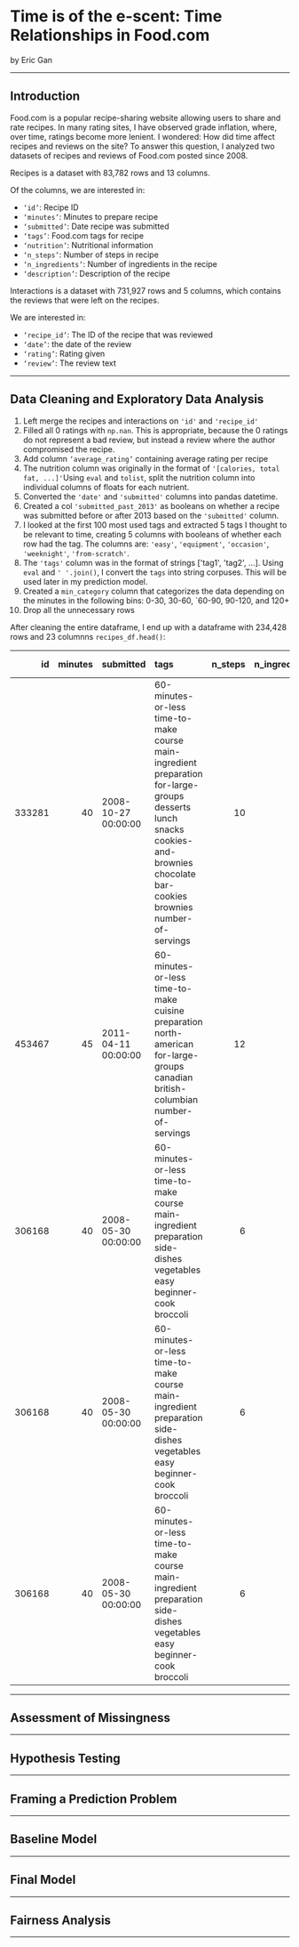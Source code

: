 # Time is of the e-scent: Time Relationships in Food.com
by Eric Gan

---

## Introduction
Food.com is a popular recipe-sharing website allowing users to share and rate recipes. In many rating sites, I have observed grade inflation, where, over time, ratings become more lenient. I wondered: How did time affect recipes and reviews on the site? To answer this question, I analyzed two datasets of recipes and reviews of Food.com posted since 2008.

Recipes is a dataset with 83,782 rows and 13 columns.

Of the columns, we are interested in: 
- `‘id’`: Recipe ID
- `‘minutes’`: Minutes to prepare recipe
- `‘submitted’`: Date recipe was submitted
- `‘tags’`: Food.com tags for recipe
- `‘nutrition’`: Nutritional information
- `‘n_steps’`: Number of steps in recipe
- `‘n_ingredients’`: Number of ingredients in the recipe
- `‘description’`: Description of the recipe


Interactions is a dataset with 731,927 rows and 5 columns, which contains the reviews that were left on the recipes.

We are interested in: 
- `‘recipe_id’`: The ID of the recipe that was reviewed
- `‘date’`: the date of the review
- `‘rating’`: Rating given
- `‘review’`: The review text

---

## Data Cleaning and Exploratory Data Analysis
1. Left merge the recipes and interactions on `'id'` and `'recipe_id'`
2. Filled all 0 ratings with `np.nan`. This is appropriate, because the 0 ratings do not represent a bad review, but instead a review where the author compromised the recipe.
3. Add column `‘average_rating’` containing average rating per recipe
4. The nutrition column was originally in the format of `'[calories, total fat, ...]'`Using `eval` and `tolist`, split the nutrition column into individual columns of floats for each nutrient.
5. Converted the `'date'` and `'submitted'` columns into pandas datetime.
6. Created a col `'submitted_past_2013'` as booleans on whether a recipe was submitted before or after 2013 based on the `'submitted'` column. 
7. I looked at the first 100 most used tags and extracted 5 tags I thought to be relevant to time, creating 5 columns with booleans of whether each row had the tag. The columns are: `'easy'`, `'equipment'`, `'occasion'`, `'weeknight'`, `'from-scratch'`.
8. The `'tags'` column was in the format of strings ['tag1', 'tag2', ...]. Using `eval` and `' '.join()`, I convert the `tags` into string corpuses. This will be used later in my prediction model. 
9. Created a `min_category` column that categorizes the data depending on the minutes in the following bins: 0-30, 30-60, `60-90, 90-120, and 120+
10. Drop all the unnecessary rows

After cleaning the entire dataframe, I end up with a dataframe with 234,428 rows and 23 columnns `recipes_df.head()`:

|     id |   minutes | submitted           | tags                                                                                                                                                                             |   n_steps |   n_ingredients | date                |   rating |   avg_rating | easy   | equipment   | occasion   | weeknight   | from-scratch   |   calories |   total_fat |   sugar |   sodium |   protein |   saturated_fat |   carbohydrates | submitted_past_2013   | min_category   |
|-------:|----------:|:--------------------|:---------------------|----------:|----------------:|:--------------------|---------:|-------------:|:-------|:------------|:-----------|:------------|:---------------|-----------:|------------:|--------:|---------:|----------:|----------------:|----------------:|:----------------------|:---------------|
| 333281 |        40 | 2008-10-27 00:00:00 | 60-minutes-or-less time-to-make course main-ingredient preparation for-large-groups desserts lunch snacks cookies-and-brownies chocolate bar-cookies brownies number-of-servings |        10 |               9 | 2008-11-19 00:00:00 |        4 |            4 | False  | False       | False      | False       | False          |      138.4 |          10 |      50 |        3 |         3 |              19 |               6 | False                 | 30-60          |
| 453467 |        45 | 2011-04-11 00:00:00 | 60-minutes-or-less time-to-make cuisine preparation north-american for-large-groups canadian british-columbian number-of-servings                                                |        12 |              11 | 2012-01-26 00:00:00 |        5 |            5 | False  | False       | False      | False       | False          |      595.1 |          46 |     211 |       22 |        13 |              51 |              26 | False                 | 30-60          |
| 306168 |        40 | 2008-05-30 00:00:00 | 60-minutes-or-less time-to-make course main-ingredient preparation side-dishes vegetables easy beginner-cook broccoli                                                            |         6 |               9 | 2008-12-31 00:00:00 |        5 |            5 | True   | False       | False      | False       | False          |      194.8 |          20 |       6 |       32 |        22 |              36 |               3 | False                 | 30-60          |
| 306168 |        40 | 2008-05-30 00:00:00 | 60-minutes-or-less time-to-make course main-ingredient preparation side-dishes vegetables easy beginner-cook broccoli                                                            |         6 |               9 | 2009-04-13 00:00:00 |        5 |            5 | True   | False       | False      | False       | False          |      194.8 |          20 |       6 |       32 |        22 |              36 |               3 | False                 | 30-60          |
| 306168 |        40 | 2008-05-30 00:00:00 | 60-minutes-or-less time-to-make course main-ingredient preparation side-dishes vegetables easy beginner-cook broccoli                                                            |         6 |               9 | 2013-08-02 00:00:00 |        5 |            5 | True   | False       | False      | False       | False          |      194.8 |          20 |       6 |       32 |        22 |              36 |               3 | False                 | 30-60          |


---

## Assessment of Missingness

---

## Hypothesis Testing

---

## Framing a Prediction Problem

---

## Baseline Model

---

## Final Model

---

## Fairness Analysis

---
